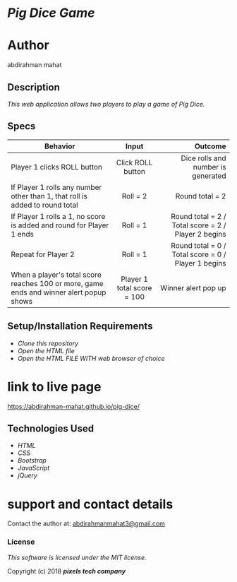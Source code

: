 # _Pig Dice Game_

# Author
abdirahman mahat

## Description

_This web application allows two players to play a game of Pig Dice._

## Specs
| Behavior        | Input           | Outcome  |
| ------------- |:-------------:| -----:|
| Player 1 clicks ROLL button | Click ROLL button | Dice rolls and number is generated |
| If Player 1 rolls any number other than 1, that roll is added to round total | Roll = 2 | Round total = 2 |
| If Player 1 rolls a 1, no score is added and round for Player 1 ends | Roll = 1 | Round total = 2 / Total score = 2 / Player 2 begins |
| Repeat for Player 2 | Roll = 1 | Round total = 0 / Total score = 0 / Player 1 begins |
| When a player's total score reaches 100 or more, game ends and winner alert popup shows | Player 1 total score = 100 | Winner alert pop up |


## Setup/Installation Requirements

* _Clone this repository_
* _Open the HTML file_
* _Open the HTML FILE WITH web browser of choice_

# link to live page
https://abdirahman-mahat.github.io/pig-dice/


## Technologies Used

* _HTML_
* _CSS_
* _Bootstrap_
* _JavaScript_
* _jQuery_

# support and contact details

Contact the author at: abdirahmanmahat3@gmail.com



### License

*This software is licensed under the MIT license.*

Copyright (c) 2018 **_pixels tech company_**
